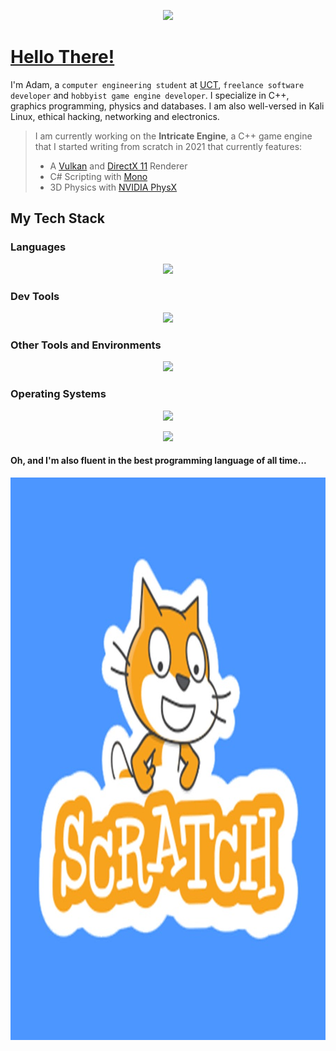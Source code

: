 <p align="center">
    <img src="https://github-profile-trophy.vercel.app/?username=DnA-IntRicate&title=-Issues,-PullRequest,-Reviews&theme=radical">
</p>

# [Hello There!](https://www.youtube.com/watch?v=rEq1Z0bjdwc)
I'm Adam, a `computer engineering student` at [UCT](https://www.uct.ac.za/), `freelance software developer` and `hobbyist game engine developer`. I specialize in C++, graphics programming, physics and databases. I am also well-versed in Kali Linux, ethical hacking, networking and electronics.

> I am currently working on the **Intricate Engine**, a C++ game engine that I started writing from scratch in 2021 that currently features:
> - A [Vulkan](https://www.vulkan.org/) and [DirectX 11](https://en.wikipedia.org/wiki/Direct3D) Renderer
> - C# Scripting with [Mono](https://en.wikipedia.org/wiki/Mono_(software))
> - 3D Physics with [NVIDIA PhysX](https://en.wikipedia.org/wiki/PhysX)

## My Tech Stack
### Languages
<p align="center">
    <img src="https://go-skill-icons.vercel.app/api/icons?i=c,cpp,cs,dotnet,python,java,go,lua,mysql&theme=dark">
</p>

### Dev Tools
<p align="center">
    <img src="https://go-skill-icons.vercel.app/api/icons?i=github,git,bash,wsl,terminal,powershell,visualstudio,vscode,vim,cmake&theme=dark">
</p>

### Other Tools and Environments
<p align="center">
    <img src="https://go-skill-icons.vercel.app/api/icons?i=unity,unrealengine,blender,photoshop,premiere,markdown,yaml&theme=dark">
</p>

### Operating Systems
<p align="center">
    <img src="https://go-skill-icons.vercel.app/api/icons?i=windows,linux,debian,kali,ubuntu,raspberrypi&theme=dark">
</p>

<p align="center">
    <img src="https://github-readme-stats.vercel.app/api?username=DnA-IntRicate&show_icons=true&theme=radical">
</p>

#### Oh, and I'm also fluent in the best programming language of all time...
<p align="center">
    <img width=900 height=900 src="Images/Scratch.jpg">
</p>
